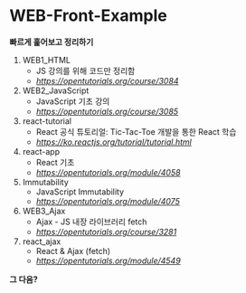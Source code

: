 # WEB-Front-Example

**빠르게 훑어보고 정리하기**<br>

1. WEB1_HTML
    - JS 강의를 위해 코드만 정리함
    - *<https://opentutorials.org/course/3084>*
1. WEB2_JavaScript
    - JavaScript 기초 강의
    - *<https://opentutorials.org/course/3085>*
1. react-tutorial
    - React 공식 튜토리얼: Tic-Tac-Toe 개발을 통한 React 학습
    - *<https://ko.reactjs.org/tutorial/tutorial.html>*
1. react-app
    - React 기초
    - *<https://opentutorials.org/module/4058>*
1. Immutability
    - JavaScript Immutability
    - *<https://opentutorials.org/module/4075>*
1. WEB3_Ajax
    - Ajax - JS 내장 라이브러리 fetch
    - *<https://opentutorials.org/course/3281>*
1. react_ajax
    - React & Ajax (fetch)
    - *<https://opentutorials.org/module/4549>*

**그 다음?**<br>
